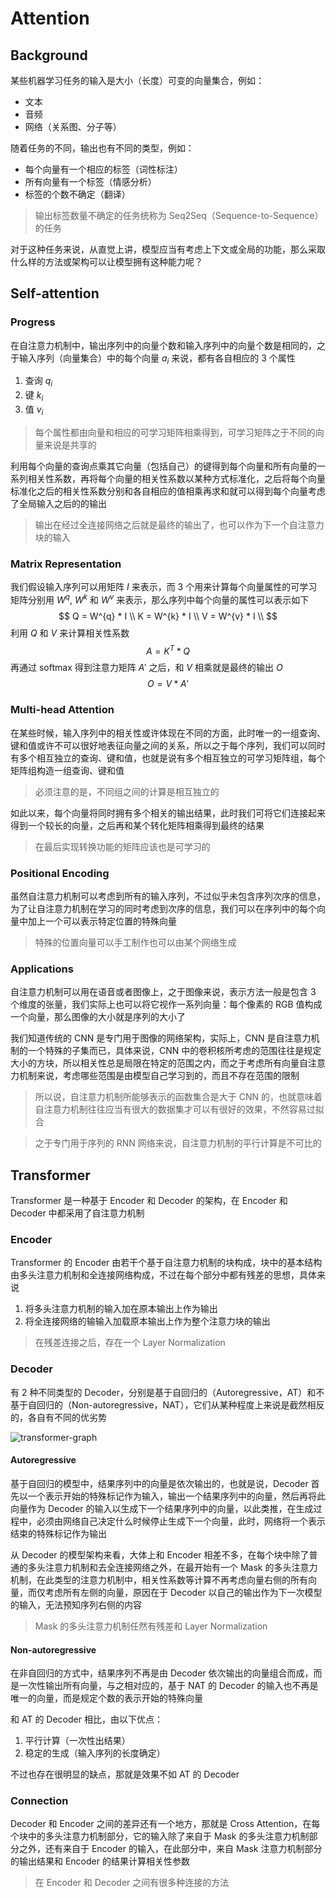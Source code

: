 # Attention

## Background

某些机器学习任务的输入是大小（长度）可变的向量集合，例如：

- 文本
- 音频
- 网络（关系图、分子等）

随着任务的不同，输出也有不同的类型，例如：

- 每个向量有一个相应的标签（词性标注）
- 所有向量有一个标签（情感分析）
- 标签的个数不确定（翻译）

<blockquote alt="info">
    <p>
        输出标签数量不确定的任务统称为 Seq2Seq（Sequence-to-Sequence）的任务
    </p>
</blockquote>

对于这种任务来说，从直觉上讲，模型应当有考虑上下文或全局的功能，那么采取什么样的方法或架构可以让模型拥有这种能力呢？

## Self-attention

### Progress

在自注意力机制中，输出序列中的向量个数和输入序列中的向量个数是相同的，之于输入序列（向量集合）中的每个向量 $a_{i}$ 来说，都有各自相应的 3 个属性

1. 查询 $q_{i}$
2. 键 $k_{i}$
3. 值 $v_{i}$

<blockquote alt="warn">
    <p>
        每个属性都由向量和相应的可学习矩阵相乘得到，可学习矩阵之于不同的向量来说是共享的
    </p>
</blockquote>

利用每个向量的查询点乘其它向量（包括自己）的键得到每个向量和所有向量的一系列相关性系数，再将每个向量的相关性系数以某种方式标准化，之后将每个向量标准化之后的相关性系数分别和各自相应的值相乘再求和就可以得到每个向量考虑了全局输入之后的的输出

<blockquote alt="success">
    <p>
        输出在经过全连接网络之后就是最终的输出了，也可以作为下一个自注意力块的输入
    </p>
</blockquote>

### Matrix Representation

我们假设输入序列可以用矩阵 $I$ 来表示，而 3 个用来计算每个向量属性的可学习矩阵分别用 $W^{q}$, $W^{k}$ 和 $W^{v}$ 来表示，那么序列中每个向量的属性可以表示如下
$$
Q = W^{q} * I \\
K = W^{k} * I \\
V = W^{v} * I \\
$$
利用 $Q$ 和 $V$ 来计算相关性系数
$$
A = K^{T} * Q
$$
再通过 softmax 得到注意力矩阵 $A'$ 之后，和 $V$ 相乘就是最终的输出 $O$
$$
O = V * A'
$$

### Multi-head Attention

在某些时候，输入序列中的相关性或许体现在不同的方面，此时唯一的一组查询、键和值或许不可以很好地表征向量之间的关系，所以之于每个序列，我们可以同时有多个相互独立的查询、键和值，也就是说有多个相互独立的可学习矩阵组，每个矩阵组构造一组查询、键和值

<blockquote alt="danger">
    <p>
        必须注意的是，不同组之间的计算是相互独立的
    </p>
</blockquote>

如此以来，每个向量将同时拥有多个相关的输出结果，此时我们可将它们连接起来得到一个较长的向量，之后再和某个转化矩阵相乘得到最终的结果

<blockquote alt="warn">
    <p>
        在最后实现转换功能的矩阵应该也是可学习的
    </p>
</blockquote>

### Positional Encoding

虽然自注意力机制可以考虑到所有的输入序列，不过似乎未包含序列次序的信息，为了让自注意力机制在学习的同时考虑到次序的信息，我们可以在序列中的每个向量中加上一个可以表示特定位置的特殊向量

<blockquote alt="info">
    <p>
        特殊的位置向量可以手工制作也可以由某个网络生成
    </p>
</blockquote>

### Applications

自注意力机制可以用在语音或者图像上，之于图像来说，表示方法一般是包含 3 个维度的张量，我们实际上也可以将它视作一系列向量：每个像素的 RGB 值构成一个向量，那么图像的大小就是序列的大小了

我们知道传统的 CNN 是专门用于图像的网络架构，实际上，CNN 是自注意力机制的一个特殊的子集而已，具体来说，CNN 中的卷积核所考虑的范围往往是规定大小的方块，所以相关性总是局限在特定的范围之内，而之于考虑所有向量自注意力机制来说，考虑哪些范围是由模型自己学习到的，而且不存在范围的限制

<blockquote alt="success">
	<p>
        所以说，自注意力机制所能够表示的函数集合是大于 CNN 的，也就意味着自注意力机制往往应当有很大的数据集才可以有很好的效果，不然容易过拟合
    </p>
</blockquote>

<blockquote alt="info">
    <p>
        之于专门用于序列的 RNN 网络来说，自注意力机制的平行计算是不可比的
    </p>
</blockquote>

## Transformer

Transformer 是一种基于 Encoder 和 Decoder 的架构，在 Encoder 和 Decoder 中都采用了自注意力机制

### Encoder

Transformer 的 Encoder 由若干个基于自注意力机制的块构成，块中的基本结构由多头注意力机制和全连接网络构成，不过在每个部分中都有残差的思想，具体来说

1. 将多头注意力机制的输入加在原本输出上作为输出
2. 将全连接网络的输输入加载原本输出上作为整个注意力块的输出

<blockquote alt="info">
    <p>
        在残差连接之后，存在一个 Layer Normalization
    </p>
</blockquote>

### Decoder

有 2 种不同类型的 Decoder，分别是基于自回归的（Autoregressive，AT）和不基于自回归的（Non-autoregressive，NAT），它们从某种程度上来说是截然相反的，各自有不同的优劣势

![transformer-graph](C:\Users\vcc\Documents\Classic_Papers\Attention\transformer-graph.png)

#### Autoregressive

基于自回归的模型中，结果序列中的向量是依次输出的，也就是说，Decoder 首先以一个表示开始的特殊标记作为输入，输出一个结果序列中的向量，然后再将此向量作为 Decoder 的输入以生成下一个结果序列中的向量，以此类推，在生成过程中，必须由网络自己决定什么时候停止生成下一个向量，此时，网络将一个表示结束的特殊标记作为输出

从 Decoder 的模型架构来看，大体上和 Encoder 相差不多，在每个块中除了普通的多头注意力机制和去全连接网络之外，在最开始有一个 Mask 的多头注意力机制，在此类型的注意力机制中，相关性系数等计算不再考虑向量右侧的所有向量，而仅考虑所有左侧的向量，原因在于 Decoder 以自己的输出作为下一次模型的输入，无法预知序列右侧的内容

<blockquote alt="info">
    <p>
        Mask 的多头注意力机制任然有残差和 Layer Normalization
    </p>
</blockquote>

#### Non-autoregressive

在非自回归的方式中，结果序列不再是由 Decoder 依次输出的向量组合而成，而是一次性输出所有向量，与之相对应的，基于 NAT 的 Decoder 的输入也不再是唯一的向量，而是规定个数的表示开始的特殊向量

和 AT 的 Decoder 相比，由以下优点：

1. 平行计算（一次性出结果）
2. 稳定的生成（输入序列的长度确定）

不过也存在很明显的缺点，那就是效果不如 AT 的 Decoder

### Connection

Decoder 和 Encoder 之间的差异还有一个地方，那就是 Cross Attention，在每个块中的多头注意力机制部分，它的输入除了来自于 Mask 的多头注意力机制部分之外，还有来自于 Encoder 的输入，在此部分中，来自 Mask 注意力机制部分的输出结果和 Encoder 的结果计算相关性参数

<blockquote alt="success">
    <p>
        在 Encoder 和 Decoder 之间有很多种连接的方法
    </p>
</blockquote>
